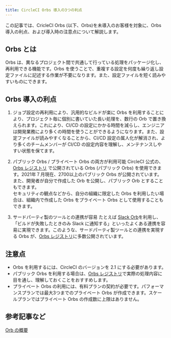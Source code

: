 ```yaml
---
title: CircleCI Orbs 導入の3つの利点
---
```


この記事では、CricleCI Orbs (以下、Orbs)を未導入のお客様を対象に、Orbs 導入の利点、および導入時の注意点について解説します。

## Orbs とは

Orbs は、異なるプロジェクト間で共通して行っている処理をパッケージ化し、再利用できる機能です。Orbs を使うことで、重複する設定を何度も繰り返し設定ファイルに記述する作業が不要になります。また、設定ファイルを短く読みやすいものにできます。  

## Orbs 導入の利点

1. ジョブ設定の再利用により、汎用的なビルドが楽に
  Orbs を利用することにより、プロジェクト毎に個別に書いていた長い処理を、数行の Orb で置き換えられます。これにより、CI/CD の設定にかかる時間を減らし、エンジニアは開発業務により多くの時間を使うことができるようになります。また、設定ファイルが読みやすくなることから、CI/CD 設定の属人化が解消され、より多くのチームメンバーが CI/CD の設定内容を理解し、メンテナンスしやすい状態を保てます。

1. パブリック Orbs / プライベート Orbs の両方が利用可能
  CircleCI 公式の、[Orbs レジストリ](https://circleci.com/developer/orbs) で公開されている Orbs (パブリック Orbs) を使用できます。2021年７月現在、2700以上のパブリック Orbs が公開されています。また、開発者が自分で作成した Orb を公開し、パブリック Orb とすることもできます。  
  セキュリティの観点などから、自分の組織に限定した Orbs を利用したい場合は、組織内で作成した Orbs をプライベート Orbs として使用することもできます。  

1. サードパーティ製のツールとの連携が容易
  たとえば [Slack Orb](https://circleci.com/developer/ja/orbs/orb/circleci/slack)を利用し、「ビルドが失敗したときのみ Slack に通知する」といったよくある連携を容易に実現できます。このような、サードパーティ製ツールとの連携を実現する Orbs が、[Orbs レジストリ](https://circleci.com/developer/ja/orbs)に多数公開されています。

## 注意点

* Orbs を利用するには、CircleCI のバージョンを 2.1 にする必要があります。  
* パブリック Orbs を利用する場合は、[Orbs レジストリ](https://circleci.com/developer/orbs)で実際の処理内容に目を通し、理解しておくことをおすすめします。
* プライベート Orbs の利用には、有料プランの契約が必要です。パフォーマンスプランでは最大3つまでのプライベート Orbs が作成できます。スケールプランではプライベート Orbs の作成数に上限はありません。

## 参考記事など

[Orb の概要](https://circleci.com/docs/ja/2.0/orb-intro/)
